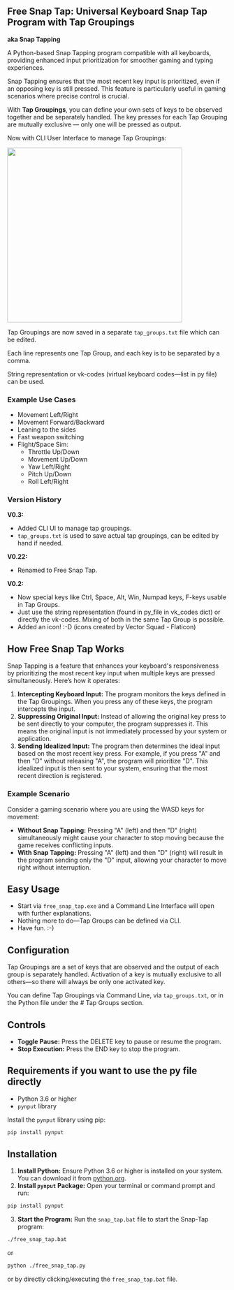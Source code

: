 ## Free Snap Tap: Universal Keyboard Snap Tap Program with Tap Groupings

**aka Snap Tapping**

A Python-based Snap Tapping program compatible with all keyboards, providing enhanced input prioritization for smoother gaming and typing experiences.

Snap Tapping ensures that the most recent key input is prioritized, even if an opposing key is still pressed. This feature is particularly useful in gaming scenarios where precise control is crucial.

With **Tap Groupings**, you can define your own sets of keys to be observed together and be separately handled. The key presses for each Tap Grouping are mutually exclusive — only one will be pressed as output.

Now with CLI User Interface to manage Tap Groupings:

<img src="https://github.com/user-attachments/assets/044bf4e5-f433-46e0-9d19-6f3ba11b8685" width="400" />

Tap Groupings are now saved in a separate `tap_groups.txt` file which can be edited.

Each line represents one Tap Group, and each key is to be separated by a comma.

String representation or vk-codes (virtual keyboard codes—list in py file) can be used.

### Example Use Cases

- Movement Left/Right
- Movement Forward/Backward
- Leaning to the sides
- Fast weapon switching
- Flight/Space Sim:
  - Throttle Up/Down
  - Movement Up/Down
  - Yaw Left/Right
  - Pitch Up/Down
  - Roll Left/Right

### Version History

**V0.3:**
- Added CLI UI to manage tap groupings.
- `tap_groups.txt` is used to save actual tap groupings, can be edited by hand if needed.

**V0.22:**
- Renamed to Free Snap Tap.

**V0.2:**
- Now special keys like Ctrl, Space, Alt, Win, Numpad keys, F-keys usable in Tap Groups.
- Just use the string representation (found in py_file in vk_codes dict) or directly the vk-codes. Mixing of both in the same Tap Group is possible.
- Added an icon! :-D (icons created by Vector Squad - Flaticon)

## How Free Snap Tap Works

Snap Tapping is a feature that enhances your keyboard's responsiveness by prioritizing the most recent key input when multiple keys are pressed simultaneously. Here’s how it operates:

1. **Intercepting Keyboard Input:** The program monitors the keys defined in the Tap Groupings. When you press any of these keys, the program intercepts the input.
2. **Suppressing Original Input:** Instead of allowing the original key press to be sent directly to your computer, the program suppresses it. This means the original input is not immediately processed by your system or application.
3. **Sending Idealized Input:** The program then determines the ideal input based on the most recent key press. For example, if you press "A" and then "D" without releasing "A", the program will prioritize "D". This idealized input is then sent to your system, ensuring that the most recent direction is registered.

### Example Scenario

Consider a gaming scenario where you are using the WASD keys for movement:

- **Without Snap Tapping:** Pressing "A" (left) and then "D" (right) simultaneously might cause your character to stop moving because the game receives conflicting inputs.
- **With Snap Tapping:** Pressing "A" (left) and then "D" (right) will result in the program sending only the "D" input, allowing your character to move right without interruption.

## Easy Usage

- Start via `free_snap_tap.exe` and a Command Line Interface will open with further explanations.
- Nothing more to do—Tap Groups can be defined via CLI.
- Have fun. :-)

## Configuration

Tap Groupings are a set of keys that are observed and the output of each group is separately handled. Activation of a key is mutually exclusive to all others—so there will always be only one activated key.

You can define Tap Groupings via Command Line, via `tap_groups.txt`, or in the Python file under the # Tap Groups section.

## Controls

- **Toggle Pause:** Press the DELETE key to pause or resume the program.
- **Stop Execution:** Press the END key to stop the program.

## Requirements if you want to use the py file directly

- Python 3.6 or higher
- `pynput` library

Install the `pynput` library using pip:

```bash
pip install pynput
```

## Installation

1. **Install Python:** Ensure Python 3.6 or higher is installed on your system. You can download it from [python.org](https://www.python.org/).
2. **Install `pynput` Package:** Open your terminal or command prompt and run:

```bash
pip install pynput
```

3. **Start the Program:** Run the `snap_tap.bat` file to start the Snap-Tap program:

```bash
./free_snap_tap.bat
```

or

```bash
python ./free_snap_tap.py
```

or by directly clicking/executing the `free_snap_tap.bat` file.
